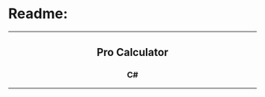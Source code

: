 # Readme:
 
---
 
<h2 align='center'>Pro Calculator</h2>
<h3 quote align='center'>C#</h3 quote>
 
---
